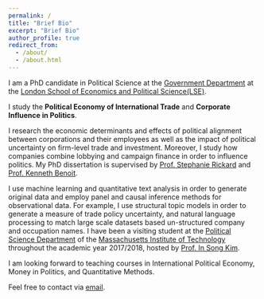```yaml
---
permalink: /
title: "Brief Bio"
excerpt: "Brief Bio"
author_profile: true
redirect_from: 
  - /about/
  - /about.html
---
```

I am a PhD candidate in Political Science at the [Government Department](http://www.lse.ac.uk/government) at the [London School of Economics and Political Science(LSE)](www.lse.ac.uk). 

I study the **Political Economy of International Trade** and **Corporate Influence in Politics**. 

I research the economic determinants and effects of political alignment between corporations and their employees as well as the impact of political uncertainty on firm-level trade and investment. Moreover, I study how companies combine lobbying and campaign finance in order to influence politics. My PhD dissertation is supervised by [Prof. Stephanie Rickard](http://personal.lse.ac.uk/rickard/) and [Prof. Kenneth Benoit](http://kenbenoit.net/).  

I use machine learning and quantitative text analysis in order to generate original data and employ panel and causal inference methods for observational data. For example, I use structural topic models in order to generate a measure of trade policy uncertainty, and natural language processing to match large scale datasets based un-structured company and occupation names. I have been a visiting student at the [Political Science Department](https://polisci.mit.edu/) of the [Massachusetts Institute of Technology](http://www.mit.edu/) throughout the academic year 2017/2018, hosted by [Prof. In Song Kim](http://web.mit.edu/insong/www/index.html).

I am looking forward to teaching courses in International Political Economy, Money in Politics, and Quantitative Methods.

Feel free to contact via [email](mailto:j.stuckatz@lse.ac.uk).
